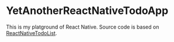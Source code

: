 # YetAnotherReactNativeTodoApp

This is my platground of React Native. Source code is based on [ReactNativeTodoList](https://github.com/gabergg/ReactNativeTodoList).
